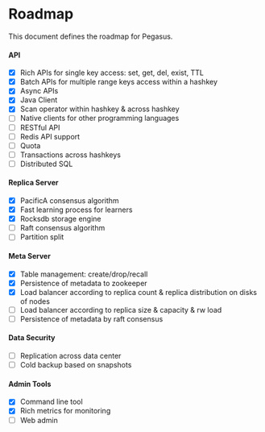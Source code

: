 # Roadmap

This document defines the roadmap for Pegasus.

#### __API__

- [x] Rich APIs for single key access: set, get, del, exist, TTL
- [x] Batch APIs for multiple range keys access within a hashkey
- [x] Async APIs
- [x] Java Client
- [x] Scan operator within hashkey & across hashkey
- [ ] Native clients for other programming languages
- [ ] RESTful API
- [ ] Redis API support
- [ ] Quota
- [ ] Transactions across hashkeys
- [ ] Distributed SQL

#### __Replica Server__

- [x] PacificA consensus algorithm
- [x] Fast learning process for learners
- [x] Rocksdb storage engine
- [ ] Raft consensus algorithm
- [ ] Partition split

#### __Meta Server__

- [x] Table management: create/drop/recall
- [x] Persistence of metadata to zookeeper
- [x] Load balancer according to replica count & replica distribution on disks of nodes
- [ ] Load balancer according to replica size & capacity & rw load
- [ ] Persistence of metadata by raft consensus

#### __Data Security__

- [ ] Replication across data center
- [ ] Cold backup based on snapshots

#### __Admin Tools__

- [x] Command line tool
- [x] Rich metrics for monitoring
- [ ] Web admin
